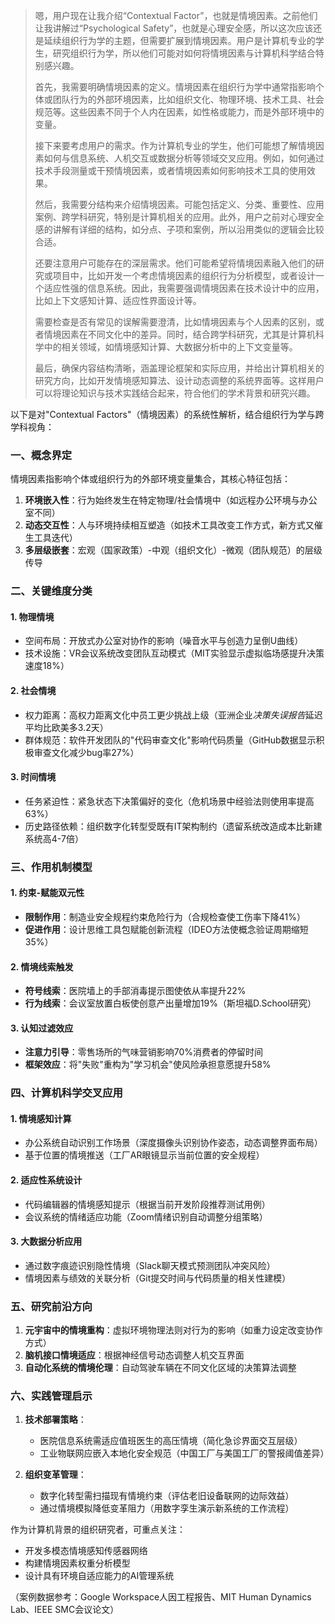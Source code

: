 >嗯，用户现在让我介绍“Contextual Factor”，也就是情境因素。之前他们让我讲解过“Psychological Safety”，也就是心理安全感，所以这次应该还是延续组织行为学的主题，但需要扩展到情境因素。用户是计算机专业的学生，研究组织行为学，所以他们可能对如何将情境因素与计算机科学结合特别感兴趣。
>
>首先，我需要明确情境因素的定义。情境因素在组织行为学中通常指影响个体或团队行为的外部环境因素，比如组织文化、物理环境、技术工具、社会规范等。这些因素不同于个人内在因素，如性格或能力，而是外部环境中的变量。
>
>接下来要考虑用户的需求。作为计算机专业的学生，他们可能想了解情境因素如何与信息系统、人机交互或数据分析等领域交叉应用。例如，如何通过技术手段测量或干预情境因素，或者情境因素如何影响技术工具的使用效果。
>
>然后，我需要分结构来介绍情境因素。可能包括定义、分类、重要性、应用案例、跨学科研究，特别是计算机相关的应用。此外，用户之前对心理安全感的讲解有详细的结构，如分点、子项和案例，所以沿用类似的逻辑会比较合适。
>
>还要注意用户可能存在的深层需求。他们可能希望将情境因素融入他们的研究或项目中，比如开发一个考虑情境因素的组织行为分析模型，或者设计一个适应性强的信息系统。因此，我需要强调情境因素在技术设计中的应用，比如上下文感知计算、适应性界面设计等。
>
>需要检查是否有常见的误解需要澄清，比如情境因素与个人因素的区别，或者情境因素在不同文化中的差异。同时，结合跨学科研究，尤其是计算机科学中的相关领域，如情境感知计算、大数据分析中的上下文变量等。
>
>最后，确保内容结构清晰，涵盖理论框架和实际应用，并给出计算机相关的研究方向，比如开发情境感知算法、设计动态调整的系统界面等。这样用户可以将理论知识与技术实践结合起来，符合他们的学术背景和研究兴趣。
>

以下是对"Contextual Factors"（情境因素）的系统性解析，结合组织行为学与跨学科视角：

### 一、概念界定
情境因素指影响个体或组织行为的外部环境变量集合，其核心特征包括：
1. **环境嵌入性**：行为始终发生在特定物理/社会情境中（如远程办公环境与办公室不同）
2. **动态交互性**：人与环境持续相互塑造（如技术工具改变工作方式，新方式又催生工具迭代）
3. **多层级嵌套**：宏观（国家政策）-中观（组织文化）-微观（团队规范）的层级传导

### 二、关键维度分类
#### 1. 物理情境
- 空间布局：开放式办公室对协作的影响（噪音水平与创造力呈倒U曲线）
- 技术设施：VR会议系统改变团队互动模式（MIT实验显示虚拟临场感提升决策速度18%）

#### 2. 社会情境
- 权力距离：高权力距离文化中员工更少挑战上级（亚洲企业*决策失误报告*延迟平均比欧美多3.2天）
- 群体规范：软件开发团队的"代码审查文化"影响代码质量（GitHub数据显示积极审查文化减少bug率27%）

#### 3. 时间情境
- 任务紧迫性：紧急状态下决策偏好的变化（危机场景中经验法则使用率提高63%）
- 历史路径依赖：组织数字化转型受既有IT架构制约（遗留系统改造成本比新建系统高4-7倍）

### 三、作用机制模型
#### 1. 约束-赋能双元性
- **限制作用**：制造业安全规程约束危险行为（合规检查使工伤率下降41%）
- **促进作用**：设计思维工具包赋能创新流程（IDEO方法使概念验证周期缩短35%）

#### 2. 情境线索触发
- **符号线索**：医院墙上的手部消毒提示图使依从率提升22%
- **行为线索**：会议室放置白板使创意产出量增加19%（斯坦福D.School研究）

#### 3. 认知过滤效应
- **注意力引导**：零售场所的气味营销影响70%消费者的停留时间
- **框架效应**：将"失败"重构为"学习机会"使风险承担意愿提升58%

### 四、计算机科学交叉应用
#### 1. 情境感知计算
- 办公系统自动识别工作场景（深度摄像头识别协作姿态，动态调整界面布局）
- 基于位置的情境推送（工厂AR眼镜显示当前位置的安全规程）

#### 2. 适应性系统设计
- 代码编辑器的情境感知提示（根据当前开发阶段推荐测试用例）
- 会议系统的情绪适应功能（Zoom情绪识别自动调整分组策略）

#### 3. 大数据分析应用
- 通过数字痕迹识别隐性情境（Slack聊天模式预测团队冲突风险）
- 情境因素与绩效的关联分析（Git提交时间与代码质量的相关性建模）

### 五、研究前沿方向
1. **元宇宙中的情境重构**：虚拟环境物理法则对行为的影响（如重力设定改变协作方式）
2. **脑机接口情境适应**：根据神经信号动态调整人机交互界面
3. **自动化系统的情境伦理**：自动驾驶车辆在不同文化区域的决策算法调整

### 六、实践管理启示
1. **技术部署策略**：
   - 医院信息系统需适应值班医生的高压情境（简化急诊界面交互层级）
   - 工业物联网应嵌入本地化安全规范（中国工厂与美国工厂的警报阈值差异）

2. **组织变革管理**：
   - 数字化转型需扫描现有情境约束（评估老旧设备联网的边际效益）
   - 通过情境模拟降低变革阻力（用数字孪生演示新系统的工作流程）

作为计算机背景的组织研究者，可重点关注：
- 开发多模态情境感知传感器网络
- 构建情境因素权重分析模型
- 设计具有环境自适应能力的AI管理系统

（案例数据参考：Google Workspace人因工程报告、MIT Human Dynamics Lab、IEEE SMC会议论文）
